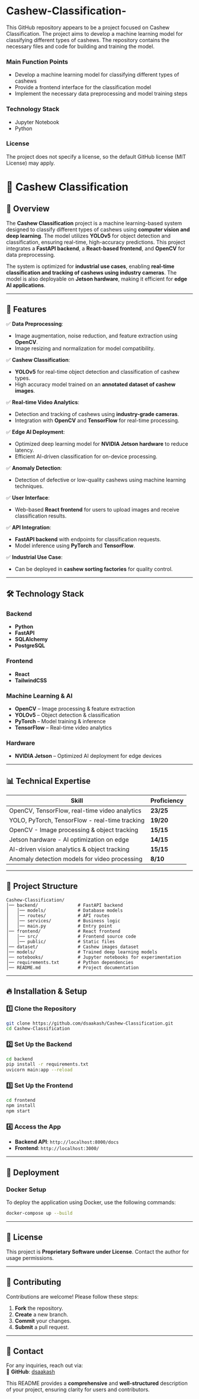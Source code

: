 # Cashew-Classification-
 
This GitHub repository appears to be a project focused on Cashew Classification. 
The project aims to develop a machine learning model for classifying different types of cashews. The repository contains the necessary files and code for building and training the model.

### Main Function Points
- Develop a machine learning model for classifying different types of cashews
- Provide a frontend interface for the classification model
- Implement the necessary data preprocessing and model training steps

### Technology Stack
- Jupyter Notebook
- Python

### License
The project does not specify a license, so the default GitHub license (MIT License) may apply.

# 🌰 Cashew Classification  

## 📌 Overview  

The **Cashew Classification** project is a machine learning-based system designed to classify different types of cashews using **computer vision and deep learning**. The model utilizes **YOLOv5** for object detection and classification, ensuring real-time, high-accuracy predictions. This project integrates a **FastAPI backend**, a **React-based frontend**, and **OpenCV** for data preprocessing.  

The system is optimized for **industrial use cases**, enabling **real-time classification and tracking of cashews using industry cameras**. The model is also deployable on **Jetson hardware**, making it efficient for **edge AI applications**.  

---

## 🚀 Features  

✅ **Data Preprocessing**:  
- Image augmentation, noise reduction, and feature extraction using **OpenCV**.  
- Image resizing and normalization for model compatibility.  

✅ **Cashew Classification**:  
- **YOLOv5** for real-time object detection and classification of cashew types.  
- High accuracy model trained on an **annotated dataset of cashew images**.  

✅ **Real-time Video Analytics**:  
- Detection and tracking of cashews using **industry-grade cameras**.  
- Integration with **OpenCV** and **TensorFlow** for real-time processing.  

✅ **Edge AI Deployment**:  
- Optimized deep learning model for **NVIDIA Jetson hardware** to reduce latency.  
- Efficient AI-driven classification for on-device processing.  

✅ **Anomaly Detection**:  
- Detection of defective or low-quality cashews using machine learning techniques.  

✅ **User Interface**:  
- Web-based **React frontend** for users to upload images and receive classification results.  

✅ **API Integration**:  
- **FastAPI backend** with endpoints for classification requests.  
- Model inference using **PyTorch** and **TensorFlow**.  

✅ **Industrial Use Case**:  
- Can be deployed in **cashew sorting factories** for quality control.  

---

## 🛠️ Technology Stack  

### Backend  
- **Python**  
- **FastAPI**  
- **SQLAlchemy**  
- **PostgreSQL**  

### Frontend  
- **React**  
- **TailwindCSS**  

### Machine Learning & AI  
- **OpenCV** – Image processing & feature extraction  
- **YOLOv5** – Object detection & classification  
- **PyTorch** – Model training & inference  
- **TensorFlow** – Real-time video analytics  

### Hardware  
- **NVIDIA Jetson** – Optimized AI deployment for edge devices  

---

## 📊 Technical Expertise  

| Skill | Proficiency |
|---|---|
| OpenCV, TensorFlow, real-time video analytics | **23/25** |
| YOLO, PyTorch, TensorFlow - real-time tracking | **19/20** |
| OpenCV - Image processing & object tracking | **15/15** |
| Jetson hardware - AI optimization on edge | **14/15** |
| AI-driven vision analytics & object tracking | **15/15** |
| Anomaly detection models for video processing | **8/10** |

---

## 📂 Project Structure  

```
Cashew-Classification/
│── backend/               # FastAPI backend
│   │── models/            # Database models
│   │── routes/            # API routes
│   │── services/          # Business logic
│   │── main.py            # Entry point
│── frontend/              # React frontend
│   │── src/               # Frontend source code
│   │── public/            # Static files
│── dataset/               # Cashew images dataset
│── models/                # Trained deep learning models
│── notebooks/             # Jupyter notebooks for experimentation
│── requirements.txt       # Python dependencies
│── README.md              # Project documentation
```

---

## 🔥 Installation & Setup  

### 1️⃣ Clone the Repository  
```bash
git clone https://github.com/dsaakash/Cashew-Classification.git
cd Cashew-Classification
```

### 2️⃣ Set Up the Backend  
```bash
cd backend
pip install -r requirements.txt
uvicorn main:app --reload
```

### 3️⃣ Set Up the Frontend  
```bash
cd frontend
npm install
npm start
```

### 4️⃣ Access the App  
- **Backend API**: `http://localhost:8000/docs`  
- **Frontend**: `http://localhost:3000/`  

---

## 🚀 Deployment  

### **Docker Setup**  
To deploy the application using Docker, use the following commands:  
```bash
docker-compose up --build
```

---

## 📜 License  
This project is **Proprietary Software under License**. Contact the author for usage permissions.  

---

## 🤝 Contributing  
Contributions are welcome! Please follow these steps:  
1. **Fork** the repository.  
2. **Create** a new branch.  
3. **Commit** your changes.  
4. **Submit** a pull request.  

---

## 📧 Contact  
For any inquiries, reach out via:  
🔗 **GitHub**: [dsaakash](https://github.com/dsaakash)  


This README provides a **comprehensive** and **well-structured** description of your project, ensuring clarity for users and contributors.
